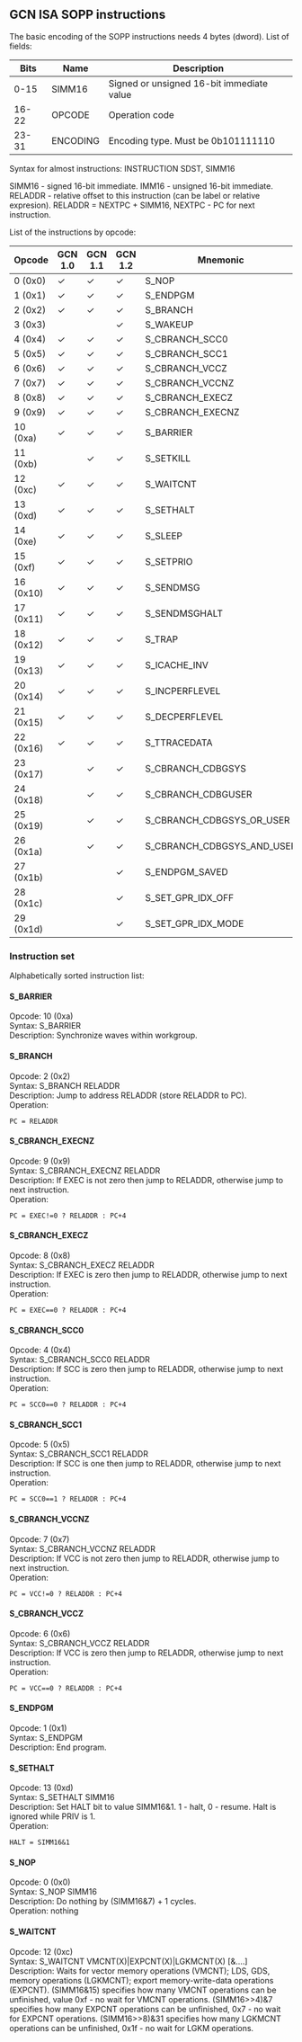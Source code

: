## GCN ISA SOPP instructions

The basic encoding of the SOPP instructions needs 4 bytes (dword). List of fields:

Bits  | Name     | Description
------|----------|------------------------------
0-15  | SIMM16   | Signed or unsigned 16-bit immediate value
16-22 | OPCODE   | Operation code
23-31 | ENCODING | Encoding type. Must be 0b101111110

Syntax for almost instructions: INSTRUCTION SDST, SIMM16

SIMM16 - signed 16-bit immediate. IMM16 - unsigned 16-bit immediate.  
RELADDR - relative offset to this instruction (can be label or relative expresion).
RELADDR = NEXTPC + SIMM16, NEXTPC - PC for next instruction.

List of the instructions by opcode:

 Opcode     |GCN 1.0|GCN 1.1|GCN 1.2| Mnemonic
------------|-------|-------|-------|-----------------
 0 (0x0)    |   ✓   |   ✓   |   ✓   | S_NOP
 1 (0x1)    |   ✓   |   ✓   |   ✓   | S_ENDPGM
 2 (0x2)    |   ✓   |   ✓   |   ✓   | S_BRANCH
 3 (0x3)    |       |       |   ✓   | S_WAKEUP
 4 (0x4)    |   ✓   |   ✓   |   ✓   | S_CBRANCH_SCC0
 5 (0x5)    |   ✓   |   ✓   |   ✓   | S_CBRANCH_SCC1
 6 (0x6)    |   ✓   |   ✓   |   ✓   | S_CBRANCH_VCCZ
 7 (0x7)    |   ✓   |   ✓   |   ✓   | S_CBRANCH_VCCNZ
 8 (0x8)    |   ✓   |   ✓   |   ✓   | S_CBRANCH_EXECZ
 9 (0x9)    |   ✓   |   ✓   |   ✓   | S_CBRANCH_EXECNZ
 10 (0xa)   |   ✓   |   ✓   |   ✓   | S_BARRIER
 11 (0xb)   |       |   ✓   |   ✓   | S_SETKILL
 12 (0xc)   |   ✓   |   ✓   |   ✓   | S_WAITCNT
 13 (0xd)   |   ✓   |   ✓   |   ✓   | S_SETHALT
 14 (0xe)   |   ✓   |   ✓   |   ✓   | S_SLEEP
 15 (0xf)   |   ✓   |   ✓   |   ✓   | S_SETPRIO
 16 (0x10)  |   ✓   |   ✓   |   ✓   | S_SENDMSG
 17 (0x11)  |   ✓   |   ✓   |   ✓   | S_SENDMSGHALT
 18 (0x12)  |   ✓   |   ✓   |   ✓   | S_TRAP
 19 (0x13)  |   ✓   |   ✓   |   ✓   | S_ICACHE_INV
 20 (0x14)  |   ✓   |   ✓   |   ✓   | S_INCPERFLEVEL
 21 (0x15)  |   ✓   |   ✓   |   ✓   | S_DECPERFLEVEL
 22 (0x16)  |   ✓   |   ✓   |   ✓   | S_TTRACEDATA
 23 (0x17)  |       |   ✓   |   ✓   | S_CBRANCH_CDBGSYS
 24 (0x18)  |       |   ✓   |   ✓   | S_CBRANCH_CDBGUSER
 25 (0x19)  |       |   ✓   |   ✓   | S_CBRANCH_CDBGSYS_OR_USER
 26 (0x1a)  |       |   ✓   |   ✓   | S_CBRANCH_CDBGSYS_AND_USER
 27 (0x1b)  |       |       |   ✓   | S_ENDPGM_SAVED
 28 (0x1c)  |       |       |   ✓   | S_SET_GPR_IDX_OFF
 29 (0x1d)  |       |       |   ✓   | S_SET_GPR_IDX_MODE

### Instruction set

Alphabetically sorted instruction list:

#### S_BARRIER

Opcode: 10 (0xa)  
Syntax: S_BARRIER  
Description: Synchronize waves within workgroup.

#### S_BRANCH

Opcode: 2 (0x2)  
Syntax: S_BRANCH RELADDR  
Description: Jump to address RELADDR (store RELADDR to PC).  
Operation:  
```
PC = RELADDR
```

#### S_CBRANCH_EXECNZ

Opcode: 9 (0x9)  
Syntax: S_CBRANCH_EXECNZ RELADDR  
Description: If EXEC is not zero then jump to RELADDR, otherwise jump to next instruction.  
Operation:  
```
PC = EXEC!=0 ? RELADDR : PC+4
```

#### S_CBRANCH_EXECZ

Opcode: 8 (0x8)  
Syntax: S_CBRANCH_EXECZ RELADDR  
Description: If EXEC is zero then jump to RELADDR, otherwise jump to next instruction.  
Operation:  
```
PC = EXEC==0 ? RELADDR : PC+4
```

#### S_CBRANCH_SCC0

Opcode: 4 (0x4)  
Syntax: S_CBRANCH_SCC0 RELADDR  
Description: If SCC is zero then jump to RELADDR, otherwise jump to next instruction.  
Operation:  
```
PC = SCC0==0 ? RELADDR : PC+4
```

#### S_CBRANCH_SCC1

Opcode: 5 (0x5)  
Syntax: S_CBRANCH_SCC1 RELADDR  
Description: If SCC is one then jump to RELADDR, otherwise jump to next instruction.  
Operation:  
```
PC = SCC0==1 ? RELADDR : PC+4
```

#### S_CBRANCH_VCCNZ

Opcode: 7 (0x7)  
Syntax: S_CBRANCH_VCCNZ RELADDR  
Description: If VCC is not zero then jump to RELADDR, otherwise jump to next instruction.  
Operation:  
```
PC = VCC!=0 ? RELADDR : PC+4
```

#### S_CBRANCH_VCCZ

Opcode: 6 (0x6)  
Syntax: S_CBRANCH_VCCZ RELADDR  
Description: If VCC is zero then jump to RELADDR, otherwise jump to next instruction.  
Operation:  
```
PC = VCC==0 ? RELADDR : PC+4
```

#### S_ENDPGM

Opcode: 1 (0x1)  
Syntax: S_ENDPGM  
Description: End program.

#### S_SETHALT

Opcode: 13 (0xd)  
Syntax: S_SETHALT SIMM16  
Description: Set HALT bit to value SIMM16&1. 1 - halt, 0 - resume.
Halt is ignored while PRIV is 1.  
Operation:  
```
HALT = SIMM16&1
```

#### S_NOP

Opcode: 0 (0x0)  
Syntax: S_NOP SIMM16  
Description: Do nothing by (SIMM16&7) + 1 cycles.  
Operation: nothing

#### S_WAITCNT

Opcode: 12 (0xc)  
Syntax: S_WAITCNT VMCNT(X)|EXPCNT(X)|LGKMCNT(X) [&....]  
Description: Waits for vector memory operations (VMCNT);
LDS, GDS, memory operations (LGKMCNT); export memory-write-data operations (EXPCNT).
(SIMM16&15) specifies how many VMCNT operations can be unfinished,
value 0xf - no wait for VMCNT operations.
(SIMM16>>4)&7 specifies how many EXPCNT operations can be unfinished,
0x7 - no wait for EXPCNT operations.
(SIMM16>>8)&31 specifies how many LGKMCNT operations can be unfinished,
0x1f - no wait for LGKM operations.
